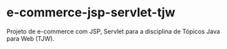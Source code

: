 # e-commerce-jsp-servlet-tjw
Projeto de e-commerce com JSP, Servlet para a disciplina de Tópicos Java para Web (TJW).

